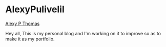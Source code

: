 # AlexyPulivelil
[Alexy P Thomas](https://AlexyPulivelil.github.io/)

Hey all,
This is my personal blog and I'm working on it to improve so as to make it as my portfolio.
